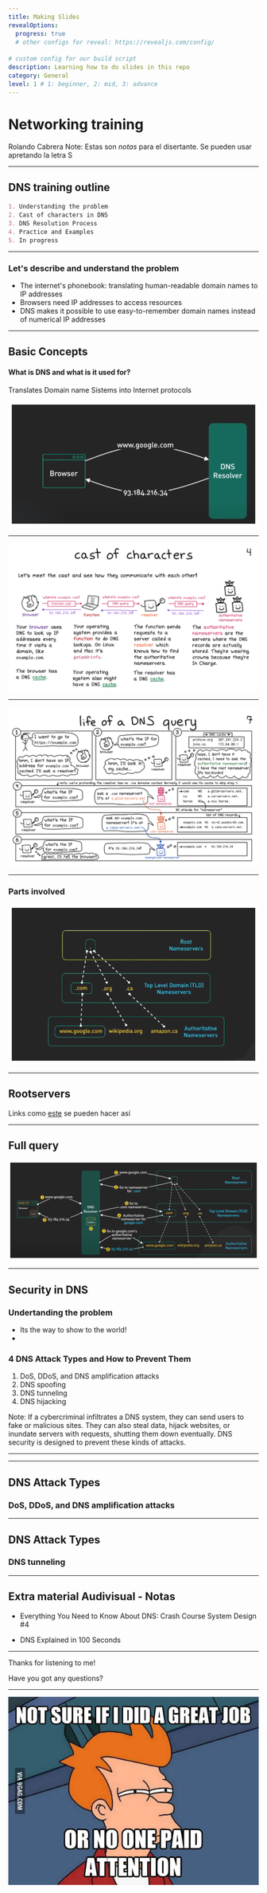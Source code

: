 ```yaml
---
title: Making Slides
revealOptions:
  progress: true
  # other configs for reveal: https://revealjs.com/config/

# custom config for our build script
description: Learning how to do slides in this repo
category: General
level: 1 # 1: beginner, 2: mid, 3: advance
---
```

# Networking training

Rolando Cabrera
Note:
Estas son _notas_ para el disertante. Se pueden usar apretando la letra S

---

## DNS training outline

```md
1. Understanding the problem
2. Cast of characters in DNS
3. DNS Resolution Process
4. Practice and Examples
5. In progress
```
 
---

### Let's describe and understand the problem
- The internet's phonebook: translating human-readable domain names to IP addresses
- Browsers need IP addresses to access resources
- DNS makes it possible to use easy-to-remember domain names instead of numerical IP addresses

---

## Basic Concepts
#### What is DNS and what is it used for?

<!-- <span style="font-size: 16px;">Translates Domain name Sistems into Internet protocols .</span> -->

Translates Domain name Sistems into Internet protocols 

![](images/dns_basic.png)

<!-- ---

## Basic Concepts
#### How DNS works: Domain name resolution

- Complex process. 
- We need to know what are the components here. 
  - DNS recursor
  - Root nameservers
  - TLD nameservers
  - Authoritative nameservers -->

<!-- El proceso de solución de DNS supone convertir un nombre de servidor (como www.example.com) en una dirección IP compatible con el ordenador (como 192.168.1.1). Se da una dirección IP a cada dispositivo en Internet, y esa dirección será necesaria para encontrar el dispositivo apropiado de Internet, al igual que se usa la dirección de una calle para encontrar una casa concreta. Cuando un usuario quiere cargar una página, se debe traducir lo que el usuario escribe en su navegador web (example.com) a una dirección que el ordenador pueda entender para poder localizar la página web de example.com -->

<!-- Note: 
In a usual DNS query, the URL typed in by the user has to go through four servers for the IP address to be provided. The four servers work with each other to get the correct IP address to the client, and they include: -->

---

![](images/castofchars.png)

---

![](images/life_dns.png)

---

### Parts involved


![](images/dns_server_types.png)

---

## Rootservers

Links como [este](https://root-servers.org/) se pueden hacer así

---

## Full query 

![](images/full_dns_query.png)


---

## Security in DNS

### Undertanding the problem 
- Its the way to show to the world!
- 

### 4 DNS Attack Types and How to Prevent Them
1. DoS, DDoS, and DNS amplification attacks
2. DNS spoofing
3. DNS tunneling
4. DNS hijacking

Note: 
If a cybercriminal infiltrates a DNS system, they can send users to fake or malicious sites. They can also steal data, hijack websites, or inundate servers with requests, shutting them down eventually. DNS security is designed to prevent these kinds of attacks.


---


--- 
## DNS Attack Types
### DoS, DDoS, and DNS amplification attacks


---
## DNS Attack Types
### DNS tunneling
---

## Extra material Audivisual  - Notas

- Everything You Need to Know About DNS: Crash Course System Design #4 [](https://www.youtube.com/watch?v=27r4Bzuj5NQ)

- DNS Explained in 100 Seconds [](https://www.youtube.com/watch?v=UVR9lhUGAyU) 


---

Thanks for listening to me! 

Have you got any questions?

---

![](images/meme_great_job.jpg)
